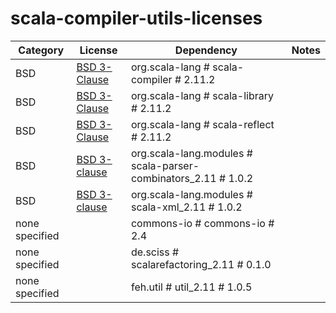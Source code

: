 # scala-compiler-utils-licenses

Category | License | Dependency | Notes
--- | --- | --- | ---
BSD | [BSD 3-Clause](http://www.scala-lang.org/license.html) | org.scala-lang # scala-compiler # 2.11.2 | <notextile></notextile>
BSD | [BSD 3-Clause](http://www.scala-lang.org/license.html) | org.scala-lang # scala-library # 2.11.2 | <notextile></notextile>
BSD | [BSD 3-Clause](http://www.scala-lang.org/license.html) | org.scala-lang # scala-reflect # 2.11.2 | <notextile></notextile>
BSD | [BSD 3-clause](http://opensource.org/licenses/BSD-3-Clause) | org.scala-lang.modules # scala-parser-combinators_2.11 # 1.0.2 | <notextile></notextile>
BSD | [BSD 3-clause](http://opensource.org/licenses/BSD-3-Clause) | org.scala-lang.modules # scala-xml_2.11 # 1.0.2 | <notextile></notextile>
none specified | []() | commons-io # commons-io # 2.4 | <notextile></notextile>
none specified | []() | de.sciss # scalarefactoring_2.11 # 0.1.0 | <notextile></notextile>
none specified | []() | feh.util # util_2.11 # 1.0.5 | <notextile></notextile>

